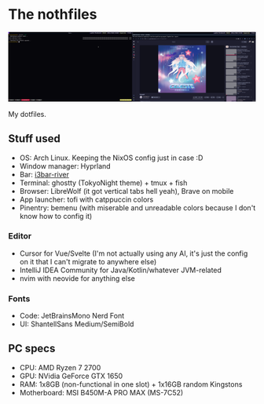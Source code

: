 # The nothfiles

![My rice](./rice.png)

My dotfiles.

## Stuff used

- OS: Arch Linux. Keeping the NixOS config just in case :D
- Window manager: Hyprland
- Bar: [i3bar-river](https://github.com/MaxVerevkin/i3bar-river)
- Terminal: ghostty (TokyoNight theme) + tmux + fish
- Browser: LibreWolf (it got vertical tabs hell yeah), Brave on mobile
- App launcher: tofi with catppuccin colors
- Pinentry: bemenu (with miserable and unreadable colors because I don't know how to config it)

### Editor

- Cursor for Vue/Svelte (I'm not actually using any AI, it's just the config on it that I can't migrate to anywhere else)
- IntelliJ IDEA Community for Java/Kotlin/whatever JVM-related
- nvim with neovide for anything else

### Fonts

- Code: JetBrainsMono Nerd Font
- UI: ShantellSans Medium/SemiBold

## PC specs

- CPU: AMD Ryzen 7 2700
- GPU: NVidia GeForce GTX 1650
- RAM: 1x8GB (non-functional in one slot) + 1x16GB random Kingstons
- Motherboard: MSI B450M-A PRO MAX (MS-7C52)
